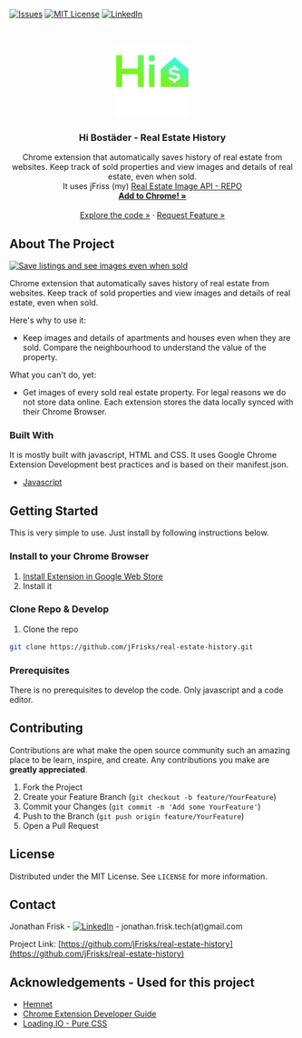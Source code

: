 
<!-- PROJECT SHIELDS -->
<!--
*** I'm using markdown "reference style" links for readability.
*** Reference links are enclosed in brackets [ ] instead of parentheses ( ).
*** See the bottom of this document for the declaration of the reference variables
*** for contributors-url, forks-url, etc. This is an optional, concise syntax you may use.
*** https://www.markdownguide.org/basic-syntax/#reference-style-links
*** [![Contributors][contributors-shield]][contributors-url]
-->

[![Issues][issues-shield]][issues-url]
[![MIT License][license-shield]][license-url]
[![LinkedIn][linkedin-shield]][linkedin-url]


<!-- PROJECT LOGO -->
<br />
<p align="center">
  <a href="https://github.com/jFrisks/real-estate-history">
    <img src="src/chrome_extension/images/icon@128w.png" alt="Logo" width="128" height="128">
  </a>

  <h3 align="center">Hi Bostäder - Real Estate History</h3>

  <p align="center">
    Chrome extension that automatically saves history of real estate from websites. Keep track of sold properties and view images and details of real estate, even when sold. 
    <br/>
  It uses jFriss (my) <a href="https://github.com/jFrisks/real-estate-history-server">Real Estate Image API - REPO</a>
    <br />
    <a href="https://chrome.google.com/webstore/detail/mclndpdogncpmdahpdglcfmhcknijldk/publish-accepted?authuser=1&hl=sv"><strong>Add to Chrome! »</strong></a>
    <br />
    <br />
    <a href="https://github.com/jFrisks/real-estate-history/tree/master/src">Explore the code »</a>
    ·
    <a href="https://github.com/jFrisks/real-estate-history/issues">Request Feature »</a>
  </p>
</p>




<!-- ABOUT THE PROJECT -->
## About The Project

[![Save listings and see images even when sold][product-screenshot]](https://lh3.googleusercontent.com/FYNB8Z12rdCa1LEVZW7Da3XolLC2H70C7f5fK1fvIBl5cz3AhaW0CmjUPHnGzHZ7G_fJzd0-sA=w640-h400-e365)

Chrome extension that automatically saves history of real estate from websites. Keep track of sold properties and view images and details of real estate, even when sold.

Here's why to use it:
* Keep images and details of apartments and houses even when they are sold. Compare the neighbourhood to understand the value of the property.

What you can't do, yet:
* Get images of every sold real estate property. For legal reasons we do not store data online. Each extension stores the data locally synced with their Chrome Browser.


### Built With
It is mostly built with javascript, HTML and CSS. It uses Google Chrome Extension Development best practices and is based on their manifest.json.
* [Javascript](https://www.javascript.com/)



<!-- GETTING STARTED -->
## Getting Started
This is very simple to use. Just install by following instructions below. 


### Install to your Chrome Browser
1. [Install Extension in Google Web Store](https://chrome.google.com/webstore/detail/mclndpdogncpmdahpdglcfmhcknijldk/publish-accepted?authuser=1&hl=sv)
2. Install it

### Clone Repo & Develop

1. Clone the repo
```sh
git clone https://github.com/jFrisks/real-estate-history.git
```

### Prerequisites

There is no prerequisites to develop the code. Only javascript and a code editor.

<!-- CONTRIBUTING -->
## Contributing

Contributions are what make the open source community such an amazing place to be learn, inspire, and create. Any contributions you make are **greatly appreciated**.

1. Fork the Project
2. Create your Feature Branch (`git checkout -b feature/YourFeature`)
3. Commit your Changes (`git commit -m 'Add some YourFeature'`)
4. Push to the Branch (`git push origin feature/YourFeature`)
5. Open a Pull Request



<!-- LICENSE -->
## License

Distributed under the MIT License. See `LICENSE` for more information.



<!-- CONTACT -->
## Contact

Jonathan Frisk - [![LinkedIn][linkedin-shield]][linkedin-url] - jonathan.frisk.tech(at)gmail.com

Project Link: [https://github.com/jFrisks/real-estate-history](https://github.com/jFrisks/real-estate-history)



<!-- ACKNOWLEDGEMENTS -->
## Acknowledgements - Used for this project
* [Hemnet](https://www.hemnet.se/)
* [Chrome Extension Developer Guide](https://developer.chrome.com/extensions/devguide)
* [Loading.IO - Pure CSS](https://loading.io/css/)



<!-- MARKDOWN LINKS & IMAGES -->
<!-- https://www.markdownguide.org/basic-syntax/#reference-style-links -->
[contributors-shield]: https://img.shields.io/github/contributors/othneildrew/Best-README-Template.svg?style=flat-square
[contributors-url]: https://github.com/othneildrew/Best-README-Template/graphs/contributors
[forks-shield]: https://img.shields.io/github/forks/othneildrew/Best-README-Template.svg?style=flat-square
[forks-url]: https://github.com/othneildrew/Best-README-Template/network/members
[stars-shield]: https://img.shields.io/github/stars/othneildrew/Best-README-Template.svg?style=flat-square
[stars-url]: https://github.com/othneildrew/Best-README-Template/stargazers
[issues-shield]: https://img.shields.io/github/issues/othneildrew/Best-README-Template.svg?style=flat-square
[issues-url]: https://github.com/jFrisks/real-estate-history/issues
[license-shield]: https://img.shields.io/github/license/othneildrew/Best-README-Template.svg?style=flat-square
[license-url]: https://github.com/jFrisks/real-estate-history/blob/master/LICENSE.txt
[linkedin-shield]: https://img.shields.io/badge/-LinkedIn-black.svg?style=flat-square&logo=linkedin&colorB=555
[linkedin-url]: https://linkedin.com/in/jonathanfrisk
[product-screenshot]: https://lh3.googleusercontent.com/FYNB8Z12rdCa1LEVZW7Da3XolLC2H70C7f5fK1fvIBl5cz3AhaW0CmjUPHnGzHZ7G_fJzd0-sA=w640-h400-e365
